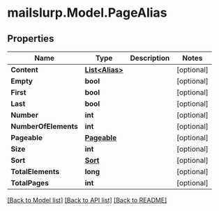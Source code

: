 # mailslurp.Model.PageAlias
## Properties

Name | Type | Description | Notes
------------ | ------------- | ------------- | -------------
**Content** | [**List&lt;Alias&gt;**](Alias.md) |  | [optional] 
**Empty** | **bool** |  | [optional] 
**First** | **bool** |  | [optional] 
**Last** | **bool** |  | [optional] 
**Number** | **int** |  | [optional] 
**NumberOfElements** | **int** |  | [optional] 
**Pageable** | [**Pageable**](Pageable.md) |  | [optional] 
**Size** | **int** |  | [optional] 
**Sort** | [**Sort**](Sort.md) |  | [optional] 
**TotalElements** | **long** |  | [optional] 
**TotalPages** | **int** |  | [optional] 

[[Back to Model list]](../README.md#documentation-for-models) [[Back to API list]](../README.md#documentation-for-api-endpoints) [[Back to README]](../README.md)

